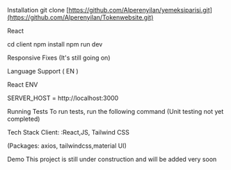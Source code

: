 Installation git clone [https://github.com/Alperenyilan/yemeksiparisi.git](https://github.com/Alperenyilan/Tokenwebsite.git)

React

cd client npm install npm run dev

Responsive Fixes (It's still going on)

Language Support ( EN )

React ENV

SERVER_HOST = http://localhost:3000

Running Tests To run tests, run the following command (Unit testing not yet completed)

Tech Stack Client: :React,JS, Tailwind CSS

(Packages: axios, tailwindcss,material UI)

Demo This project is still under construction and will be added very soon
